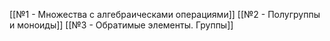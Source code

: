 [[№1 - Множества с алгебраическами операциями]]
[[№2 - Полугруппы и моноиды]]
[[№3 - Обратимые элементы. Группы]]
